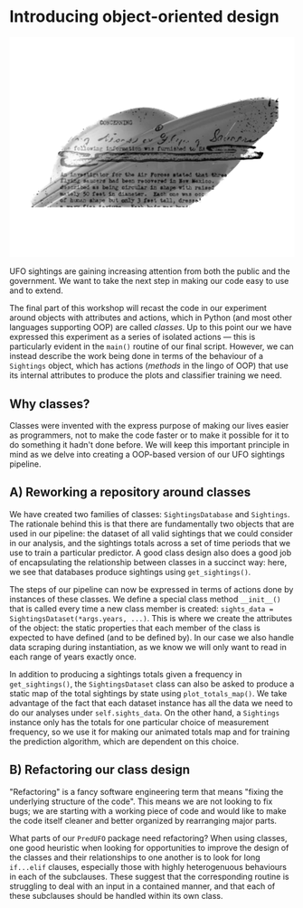 # Introducing object-oriented design #

![](../resources/report.png)

UFO sightings are gaining increasing attention from both the public and the government. We want to take the next step in
making our code easy to use and to extend.

The final part of this workshop will recast the code in our experiment around objects with attributes and actions, which
in Python (and most other languages supporting OOP) are called _classes_. Up to this point our we have expressed this
experiment as a series of isolated actions — this is particularly evident in the `main()` routine of our final script.
However, we can instead describe the work being done in terms of the behaviour of a `Sightings` object, which has
actions (_methods_ in the lingo of OOP) that use its internal attributes to produce the plots and classifier training we
need.


## Why classes? ##

Classes were invented with the express purpose of making our lives easier as programmers, not to make the code faster or
to make it possible for it to do something it hadn't done before. We will keep this important principle in mind as we
delve into creating a OOP-based version of our UFO sightings pipeline.


## A) Reworking a repository around classes ##

We have created two families of classes: `SightingsDatabase` and `Sightings`. The rationale behind this is that
there are fundamentally two objects that are used in our pipeline: the dataset of all valid sightings that we could
consider in our analysis, and the sightings totals across a set of time periods that we use to train a particular
predictor. A good class design also does a good job of encapsulating the relationship between classes in a succinct way:
here, we see that databases produce sightings using `get_sightings()`.

The steps of our pipeline can now be expressed in terms of actions done by instances of these classes. We define a
special class method `__init__()` that is called every time a new class member is created:
`sights_data = SightingsDataset(*args.years, ...)`. This is where we create the attributes of the object: the static
properties that each member of the class is expected to have defined (and to be defined by). In our case we also handle
data scraping during instantiation, as we know we will only want to read in each range of years exactly once.

In addition to producing a sightings totals given a frequency in `get_sightings()`, the `SightingsDataset` class can
also be asked to produce a static map of the total sightings by state using `plot_totals_map()`. We take advantage of
the fact that each dataset instance has all the data we need to do our analyses under `self.sights_data`. On the other
hand, a `Sightings` instance only has the totals for one particular choice of measurement frequency, so we use it for
making our animated totals map and for training the prediction algorithm, which are dependent on this choice.


## B) Refactoring our class design ##

"Refactoring" is a fancy software engineering term that means "fixing the underlying structure of the code". This means
we are not looking to fix bugs; we are starting with a working piece of code and would like to make the code itself
cleaner and better organized by rearranging major parts.

What parts of our `PredUFO` package need refactoring? When using classes, one good heuristic when looking for
opportunities to improve the design of the classes and their relationships to one another is to look for long
`if...elif` clauses, especially those with highly heterogenuous behaviours in each of the subclauses. These suggest that
the corresponding routine is struggling to deal with an input in a contained manner, and that each of these subclauses
should be handled within its own class.
